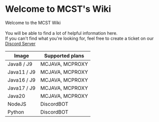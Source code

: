 # Welcome to MCST's Wiki

Welcome to the MCST Wiki\
\
You will be able to find a lot of helpful information here.\
If you can't find what you're looking for, feel free to create a ticket on our [Discord Server](https://discord.gg/dzAxSz5C4x)



| Image       | Supported plans |
| ----------- | --------------- |
| Java8 / J9  | MCJAVA, MCPROXY |
| Java11 / J9 | MCJAVA, MCPROXY |
| Java16 / J9 | MCJAVA, MCPROXY |
| Java17 / J9 | MCJAVA, MCPROXY |
| Java20      | MCJAVA, MCPROXY |
| NodeJS      | DiscordBOT      |
| Python      | DiscordBOT      |
